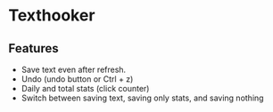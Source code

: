 # Texthooker

## Features
* Save text even after refresh.
* Undo (undo button or Ctrl + z)
* Daily and total stats (click counter)
* Switch between saving text, saving only stats, and saving nothing
